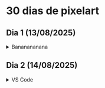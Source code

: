 # 30 dias de pixelart

## Dia 1 (13/08/2025)

<details>
    <summary>Bananananana</summary> 
    <img src="dia01/banana/banana.png">
</details>

## Dia 2 (14/08/2025)

<details>
    <summary>VS Code</summary> 
    <img title="1.0" src="dia02/vscode1.0.png">
    <img title="2.0" src="dia02/vscode2.0.png">
    <img title="2.0 com borda" src="dia02/vscode2.0_borda.png">
</details>